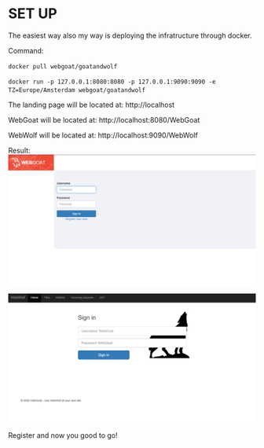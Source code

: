 # SET UP

The easiest way also my way is deploying the infratructure through docker.

Command:

`
docker pull webgoat/goatandwolf
`

`
docker run -p 127.0.0.1:8080:8080 -p 127.0.0.1:9090:9090 -e TZ=Europe/Amsterdam webgoat/goatandwolf
` 

The landing page will be located at: 
http://localhost

WebGoat will be located at: http://localhost:8080/WebGoat

WebWolf will be located at: http://localhost:9090/WebWolf

Result:
![WebGoat](WebGoat.png)

![WebWolf](WebWolf.png)

Register and now you good to go!